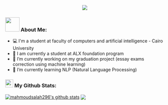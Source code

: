 <p align="center">
  <a href="https://github.com/mahmoudsalah296/readme-typing-svg"><img src="https://readme-typing-svg.herokuapp.com?lines=Assalamu+Alaikum;I+am+Mahmoud+Salah;Undergraduate+Software+Engineer&center=true&width=550&height=70"></a>
</p>

### <img src="https://github.com/TheDudeThatCode/TheDudeThatCode/blob/master/Assets/Developer.gif" width="45" /> About Me:
- 💻 I'm a student at faculty of computers and artificial intelligence - Cairo University
- 📖 I am currently a student at ALX foundation program
- 🔭 I’m currently working on my graduation project (essay exams correction using machine learning)
- 🌱 I’m currently learning NLP (Natural Language Processing)


### <img src='https://media1.giphy.com/media/du3J3cXyzhj75IOgvA/giphy.gif?cid=ecf05e47x2g034i9pzwtzzsd3xgg2w9nr94t4tflbbgo3008&rid=giphy.gif' width='25' /> My Github Stats:
<a href="https://github.com/mahmoudsalah296/github-readme-stats"><img align="center" src="https://github-readme-stats.vercel.app/api?username=mahmoudsalah296&show_icons=true&include_all_commits=true&hide=issues&theme=buefy&hide_border=true" alt="mahmoudsalah296's github stats" /></a> <a href="https://github.com/anuraghazra/github-readme-stats"><img align="center" src="https://github-readme-stats.vercel.app/api/top-langs/?username=mahmoudsalah296&layout=compact&theme=buefy&hide_border=true" /></a> 

<!--
**mahmoudsalah296/mahmoudsalah296** is a ✨ _special_ ✨ repository because its `README.md` (this file) appears on your GitHub profile.

Here are some ideas to get you started:

- 🔭 I’m currently working on ...
- 🌱 I’m currently learning ...
- 👯 I’m looking to collaborate on ...
- 🤔 I’m looking for help with ...
- 💬 Ask me about ...
- 📫 How to reach me: ...
- 😄 Pronouns: ...
- ⚡ Fun fact: ...
-->
